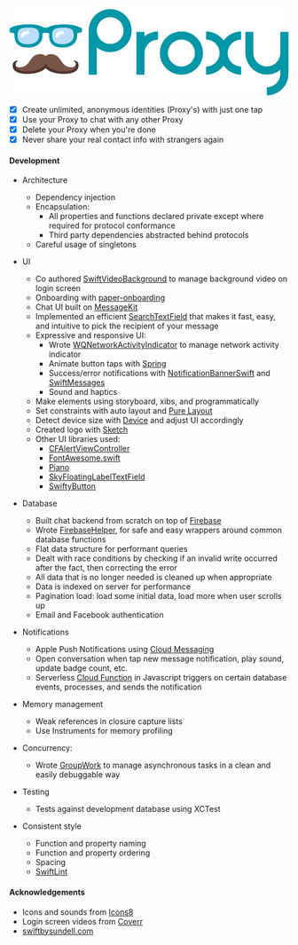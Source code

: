 ![logo](/logo.png)

- [x] Create unlimited, anonymous identities (Proxy's) with just one tap
- [x] Use your Proxy to chat with any other Proxy
- [x] Delete your Proxy when you're done
- [x] Never share your real contact info with strangers again

#### Development

- Architecture
  - Dependency injection
  - Encapsulation:
    - All properties and functions declared private except where required for protocol conformance
    - Third party dependencies abstracted behind protocols
  - Careful usage of singletons

- UI
  - Co authored [SwiftVideoBackground](https://github.com/dingwilson/SwiftVideoBackground) to manage background video on login screen
  - Onboarding with [paper-onboarding](https://github.com/Ramotion/paper-onboarding)
  - Chat UI built on [MessageKit](https://cocoapods.org/pods/MessageKit)
  - Implemented an efficient [SearchTextField](https://github.com/apasccon/SearchTextField) that makes it fast, easy, and intuitive to pick the recipient of your message
  - Expressive and responsive UI:
    - Wrote [WQNetworkActivityIndicator](https://github.com/quanvo87/WQNetworkActivityIndicator) to manage network activity indicator
    - Animate button taps with [Spring](https://cocoapods.org/pods/Spring)
    - Success/error notifications with [NotificationBannerSwift](https://github.com/Daltron/NotificationBanner) and [SwiftMessages](https://github.com/SwiftKickMobile/SwiftMessages)
    - Sound and haptics
  - Make elements using storyboard, xibs, and programmatically
  - Set constraints with auto layout and [Pure Layout](https://github.com/PureLayout/PureLayout)
  - Detect device size with [Device](https://github.com/Ekhoo/Device) and adjust UI accordingly
  - Created logo with [Sketch](https://www.sketchapp.com/)
  - Other UI libraries used:
    - [CFAlertViewController](https://github.com/Codigami/CFAlertViewController)
    - [FontAwesome.swift](https://github.com/thii/FontAwesome.swift)
    - [Piano](https://github.com/saoudrizwan/Piano)
    - [SkyFloatingLabelTextField](https://github.com/Skyscanner/SkyFloatingLabelTextField)
    - [SwiftyButton](https://github.com/TakeScoop/SwiftyButton)

- Database
  - Built chat backend from scratch on top of [Firebase](https://firebase.google.com/)
  - Wrote [FirebaseHelper](https://github.com/quanvo87/FirebaseHelper), for safe and easy wrappers around common database functions
  - Flat data structure for performant queries
  - Dealt with race conditions by checking if an invalid write occurred after the fact, then correcting the error
  - All data that is no longer needed is cleaned up when appropriate
  - Data is indexed on server for performance
  - Pagination load: load some initial data, load more when user scrolls up
  - Email and Facebook authentication

- Notifications
  - Apple Push Notifications using [Cloud Messaging](https://firebase.google.com/docs/cloud-messaging/)
  - Open conversation when tap new message notification, play sound, update badge count, etc.
  - Serverless [Cloud Function](https://firebase.google.com/docs/functions/) in Javascript triggers on certain database events, processes, and sends the notification

- Memory management
  - Weak references in closure capture lists
  - Use Instruments for memory profiling

- Concurrency:
  - Wrote [GroupWork](https://github.com/quanvo87/GroupWork) to manage asynchronous tasks in a clean and easily debuggable way

- Testing
  - Tests against development database using XCTest

- Consistent style
  - Function and property naming
  - Function and property ordering
  - Spacing
  - [SwiftLint](https://github.com/realm/SwiftLint)

#### Acknowledgements

- Icons and sounds from [Icons8](https://icons8.com/)
- Login screen videos from [Coverr](http://coverr.co/)
- [swiftbysundell.com](https://www.swiftbysundell.com/)
